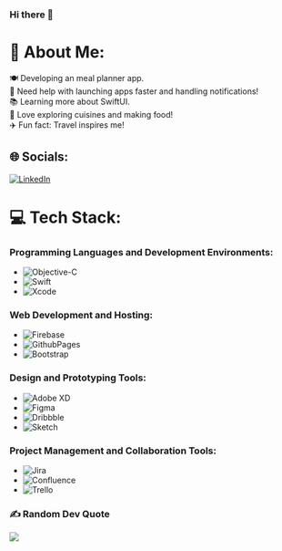 ### Hi there 👋

# 💫 About Me:
🍽️ Developing an meal planner app.<br>📱 Need help with launching apps faster and handling notifications!<br>📚 Learning more about SwiftUI.<br>🍲 Love exploring cuisines and making food!<br>✈️ Fun fact: Travel inspires me!


## 🌐 Socials:
[![LinkedIn](https://img.shields.io/badge/LinkedIn-%230077B5.svg?logo=linkedin&logoColor=white)](https://linkedin.com/in/https://www.linkedin.com/in/frankchen1313/) 
    

# 💻 Tech Stack:
### Programming Languages and Development Environments:
- ![Objective-C](https://img.shields.io/badge/OBJECTIVE--C-%233A95E3.svg?style=for-the-badge&logo=apple&logoColor=white)
- ![Swift](https://img.shields.io/badge/swift-F54A2A?style=for-the-badge&logo=swift&logoColor=white)
- ![Xcode](https://img.shields.io/badge/Xcode-007ACC?style=for-the-badge&logo=Xcode&logoColor=white)

### Web Development and Hosting:
- ![Firebase](https://img.shields.io/badge/firebase-%23039BE5.svg?style=for-the-badge&logo=firebase)
- ![GithubPages](https://img.shields.io/badge/github%20pages-121013?style=for-the-badge&logo=github&logoColor=white)
- ![Bootstrap](https://img.shields.io/badge/bootstrap-%238511FA.svg?style=for-the-badge&logo=bootstrap&logoColor=white)

### Design and Prototyping Tools:
- ![Adobe XD](https://img.shields.io/badge/Adobe%20XD-470137?style=for-the-badge&logo=Adobe%20XD&logoColor=#FF61F6)
- ![Figma](https://img.shields.io/badge/figma-%23F24E1E.svg?style=for-the-badge&logo=figma&logoColor=white)
- ![Dribbble](https://img.shields.io/badge/Dribbble-EA4C89?style=for-the-badge&logo=dribbble&logoColor=white)
- ![Sketch](https://img.shields.io/badge/Sketch-FFB387?style=for-the-badge&logo=sketch&logoColor=black)

### Project Management and Collaboration Tools:
- ![Jira](https://img.shields.io/badge/jira-%230A0FFF.svg?style=for-the-badge&logo=jira&logoColor=white)
- ![Confluence](https://img.shields.io/badge/confluence-%23172BF4.svg?style=for-the-badge&logo=confluence&logoColor=white)
- ![Trello](https://img.shields.io/badge/Trello-%23026AA7.svg?style=for-the-badge&logo=Trello&logoColor=white)


### ✍️ Random Dev Quote
![](https://quotes-github-readme.vercel.app/api?type=horizontal&theme=radical)

